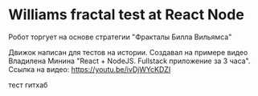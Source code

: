 # Williams fractal test at React Node

Робот торгует на основе стратегии "Фракталы Билла Вильямса"

Движок написан для тестов на истории.
Создавал на примере видео Владилена Минина "React + NodeJS. Fullstack приложение за 3 часа".
Ссылка на видео: https://youtu.be/ivDjWYcKDZI

тест гитхаб
